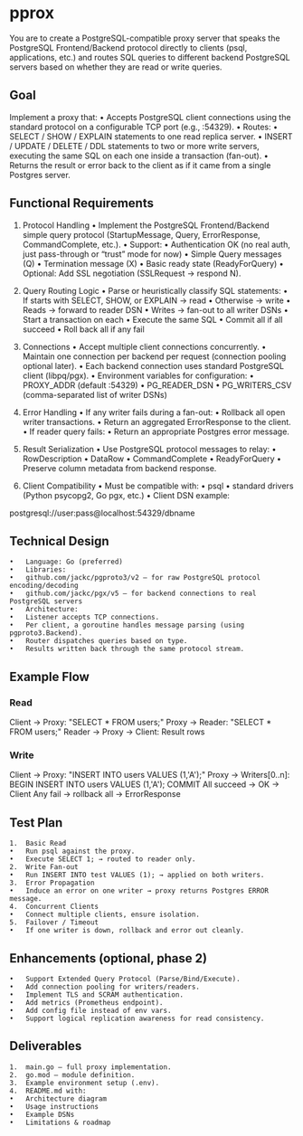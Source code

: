 # pprox

You are to create a PostgreSQL-compatible proxy server that speaks the PostgreSQL Frontend/Backend protocol directly to clients (psql, applications, etc.) and routes SQL queries to different backend PostgreSQL servers based on whether they are read or write queries.

## Goal

Implement a proxy that:
	•	Accepts PostgreSQL client connections using the standard protocol on a configurable TCP port (e.g., :54329).
	•	Routes:
	•	SELECT / SHOW / EXPLAIN statements to one read replica server.
	•	INSERT / UPDATE / DELETE / DDL statements to two or more write servers, executing the same SQL on each one inside a transaction (fan-out).
	•	Returns the result or error back to the client as if it came from a single Postgres server.

## Functional Requirements

1. Protocol Handling
	•	Implement the PostgreSQL Frontend/Backend simple query protocol (StartupMessage, Query, ErrorResponse, CommandComplete, etc.).
	•	Support:
	•	Authentication OK (no real auth, just pass-through or “trust” mode for now)
	•	Simple Query messages (Q)
	•	Termination message (X)
	•	Basic ready state (ReadyForQuery)
	•	Optional: Add SSL negotiation (SSLRequest → respond N).

2. Query Routing Logic
	•	Parse or heuristically classify SQL statements:
	•	If starts with SELECT, SHOW, or EXPLAIN → read
	•	Otherwise → write
	•	Reads → forward to reader DSN
	•	Writes → fan-out to all writer DSNs
	•	Start a transaction on each
	•	Execute the same SQL
	•	Commit all if all succeed
	•	Roll back all if any fail

3. Connections
	•	Accept multiple client connections concurrently.
	•	Maintain one connection per backend per request (connection pooling optional later).
	•	Each backend connection uses standard PostgreSQL client (libpq/pgx).
	•	Environment variables for configuration:
	•	PROXY_ADDR (default :54329)
	•	PG_READER_DSN
	•	PG_WRITERS_CSV (comma-separated list of writer DSNs)

4. Error Handling
	•	If any writer fails during a fan-out:
	•	Rollback all open writer transactions.
	•	Return an aggregated ErrorResponse to the client.
	•	If reader query fails:
	•	Return an appropriate Postgres error message.

5. Result Serialization
	•	Use PostgreSQL protocol messages to relay:
	•	RowDescription
	•	DataRow
	•	CommandComplete
	•	ReadyForQuery
	•	Preserve column metadata from backend response.

6. Client Compatibility
	•	Must be compatible with:
	•	psql
	•	standard drivers (Python psycopg2, Go pgx, etc.)
	•	Client DSN example:

postgresql://user:pass@localhost:54329/dbname



## Technical Design
	•	Language: Go (preferred)
	•	Libraries:
	•	github.com/jackc/pgproto3/v2 — for raw PostgreSQL protocol encoding/decoding
	•	github.com/jackc/pgx/v5 — for backend connections to real PostgreSQL servers
	•	Architecture:
	•	Listener accepts TCP connections.
	•	Per client, a goroutine handles message parsing (using pgproto3.Backend).
	•	Router dispatches queries based on type.
	•	Results written back through the same protocol stream.

## Example Flow

### Read

Client → Proxy: "SELECT * FROM users;"
Proxy → Reader: "SELECT * FROM users;"
Reader → Proxy → Client: Result rows

### Write

Client → Proxy: "INSERT INTO users VALUES (1,'A');"
Proxy → Writers[0..n]:
  BEGIN
  INSERT INTO users VALUES (1,'A');
  COMMIT
All succeed → OK → Client
Any fail → rollback all → ErrorResponse

## Test Plan
	1.	Basic Read
	•	Run psql against the proxy.
	•	Execute SELECT 1; → routed to reader only.
	2.	Write Fan-out
	•	Run INSERT INTO test VALUES (1); → applied on both writers.
	3.	Error Propagation
	•	Induce an error on one writer → proxy returns Postgres ERROR message.
	4.	Concurrent Clients
	•	Connect multiple clients, ensure isolation.
	5.	Failover / Timeout
	•	If one writer is down, rollback and error out cleanly.

## Enhancements (optional, phase 2)
	•	Support Extended Query Protocol (Parse/Bind/Execute).
	•	Add connection pooling for writers/readers.
	•	Implement TLS and SCRAM authentication.
	•	Add metrics (Prometheus endpoint).
	•	Add config file instead of env vars.
	•	Support logical replication awareness for read consistency.

## Deliverables
	1.	main.go — full proxy implementation.
	2.	go.mod — module definition.
	3.	Example environment setup (.env).
	4.	README.md with:
	•	Architecture diagram
	•	Usage instructions
	•	Example DSNs
	•	Limitations & roadmap
